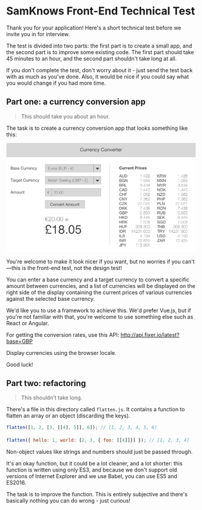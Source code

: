 # SamKnows Front-End Technical Test

Thank you for your application! Here's a short technical test before we invite
you in for interview.

The test is divided into two parts: the first part is to create a small app,
and the second part is to improve some existing code. The first part should
take 45 minutes to an hour, and the second part shouldn't take long at all.

If you don't complete the test, don't worry about it - just send the test back
with as much as you've done. Also, it would be nice if you could say what you
would change if you had more time.

## Part one: a currency conversion app

> This should take you about an hour.

The task is to create a currency conversion app that looks something like this:

![](./currency-convertor.png)

You're welcome to make it look nicer if you want, but no worries if you can't—this
is the front-end test, not the design test!

You can enter a base currency and a target currency to convert a specific
amount between currencies, and a list of currencies will be displayed on the
right side of the display containing the current prices of various currencies
against the selected base currency.

We'd like you to use a framework to achieve this. We'd prefer Vue.js, but if
you're not familiar with that, you're welcome to use something else such as
React or Angular.
 
For getting the conversion rates, use this API: http://api.fixer.io/latest?base=GBP

Display currencies using the browser locale.

Good luck!

## Part two: refactoring

> This shouldn't take long.

There's a file in this directory called `flatten.js`. It contains a function to
flatten an array or an object (discarding the keys).

```js
flatten([1, 2, [3, [[4], 5]], 6]); // [1, 2, 3, 4, 5, 6]

flatten({ hello: 1, world: [2, 3, { foo: [[4]]}] }); // [1, 2, 3, 4]
```

Non-object values like strings and numbers should just be passed through.

It's an okay function, but it could be a lot cleaner, and a lot shorter: this
function is written using only ES3, and because we don't support old versions 
of Internet Explorer and we use Babel, you can use ES5 and ES2016.

The task is to improve the function. This is entirely subjective and there's
basically nothing you can do wrong - just curious!
